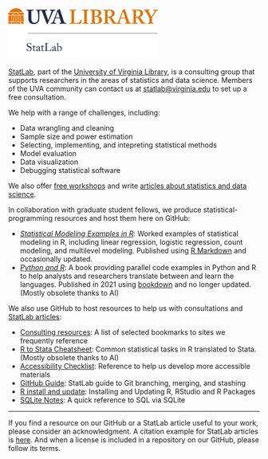 <img alt="UVA StatLab's logo, identifying StatLab as part of UVA Library" width="300" src="https://raw.githubusercontent.com/uvastatlab/.github/main/profile/StatLab_logo_white_background.png"/>

[StatLab](https://library.virginia.edu/data/statlab), part of the [University of Virginia Library](https://www.library.virginia.edu/), is a consulting group that supports researchers in the areas of statistics and data science. Members of the UVA community can contact us at statlab@virginia.edu to set up a free consultation.

We help with a range of challenges, including:

- Data wrangling and cleaning
- Sample size and power estimation
- Selecting, implementing, and intepreting statistical methods
- Model evaluation
- Data visualization
- Debugging statistical software

We also offer [free workshops](https://library.virginia.edu/data/training) and write [articles about statistics and data science](https://library.virginia.edu/data/articles).

In collaboration with graduate student fellows, we produce statistical-programming resources and host them here on GitHub:

- [_Statistical Modeling Examples in R_](https://uvastatlab.github.io/sme/): Worked examples of statistical modeling in R, including linear regression, logistic regression, count modeling, and multilevel modeling. Published using [R Markdown](https://rmarkdown.rstudio.com/lesson-13.html) and occasionally updated.
- [_Python and R_](https://uvastatlab.github.io/Python_and_R/): A book providing parallel code examples in Python and R to help analysts and researchers translate between and learn the languages. Published in 2021 using [bookdown](https://bookdown.org/yihui/bookdown/) and no longer updated. (Mostly obsolete thanks to AI)

We also use GitHub to host resources to help us with consultations and [StatLab articles](https://library.virginia.edu/data/articles):

- [Consulting resources](https://github.com/uvastatlab/consulting_resources): A list of selected bookmarks to sites we frequently reference
- [R to Stata Cheatsheet](https://uvastatlab.github.io/R_to_Stata/): Common statistical tasks in R translated to Stata. (Mostly obsolete thanks to AI)
- [Accessibility Checklist](https://github.com/uvastatlab/accessibility_checklist): Reference to help us develop more accessible materials
- [GitHub Guide](https://github.com/uvastatlab/git_guide): StatLab guide to Git branching, merging, and stashing
- [R install and update](https://clayford.github.io/r_install/): Installing and Updating R, RStudio and R Packages
- [SQLite Notes](https://clayford.github.io/sqlite_notes/): A quick reference to SQL via SQLite

---

If you find a resource on our GitHub or a StatLab article useful to your work, please consider an acknowledgment. A citation example for StatLab articles is [here](https://library.virginia.edu/data/statlab/acknowledgments). And when a license is included in a repository on our GitHub, please follow its terms.
